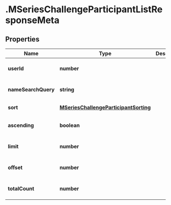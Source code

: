 # .MSeriesChallengeParticipantListResponseMeta

## Properties

Name | Type | Description | Notes
------------ | ------------- | ------------- | -------------
**userId** | **number** |  | [optional] [default to undefined]
**nameSearchQuery** | **string** |  | [optional] [default to undefined]
**sort** | [**MSeriesChallengeParticipantSorting**](MSeriesChallengeParticipantSorting.md) |  | [default to undefined]
**ascending** | **boolean** |  | [optional] [default to undefined]
**limit** | **number** |  | [optional] [default to undefined]
**offset** | **number** |  | [optional] [default to undefined]
**totalCount** | **number** |  | [optional] [default to undefined]


